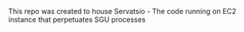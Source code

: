 This repo was created to house Servatsio - The code running on EC2 instance that perpetuates SGU processes

